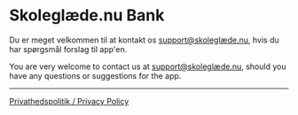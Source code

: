 # Skoleglæde.nu Bank

Du er meget velkommen til at kontakt os [support@skoleglæde.nu](mailto:support@skoleglæde.nu), hvis du har spørgsmål forslag til app'en.

You are very welcome to contact us at [support@skoleglæde.nu](mailto:support@skoleglæde.nu), should you have any questions or suggestions for the app.

---

[Privathedspolitik / Privacy Policy](./privacy-policy)